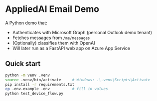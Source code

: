 # AppliedAI Email Demo

A Python demo that:
- Authenticates with Microsoft Graph (personal Outlook demo tenant)
- Fetches messages from `/me/messages`
- (Optionally) classifies them with OpenAI
- Will later run as a FastAPI web app on Azure App Service

## Quick start

```bash
python -m venv .venv
source .venv/bin/activate     # Windows: .\.venv\Scripts\Activate
pip install -r requirements.txt
cp .env.example .env          # fill in values
python test_device_flow.py